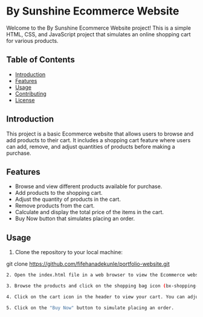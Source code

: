 # By Sunshine Ecommerce Website

Welcome to the By Sunshine Ecommerce Website project! This is a simple HTML, CSS, and JavaScript project that simulates an online shopping cart for various products.

## Table of Contents

- [Introduction](#introduction)
- [Features](#features)
- [Usage](#usage)
- [Contributing](#contributing)
- [License](#license)

## Introduction

This project is a basic Ecommerce website that allows users to browse and add products to their cart. It includes a shopping cart feature where users can add, remove, and adjust quantities of products before making a purchase.

## Features

- Browse and view different products available for purchase.
- Add products to the shopping cart.
- Adjust the quantity of products in the cart.
- Remove products from the cart.
- Calculate and display the total price of the items in the cart.
- Buy Now button that simulates placing an order.

## Usage

1. Clone the repository to your local machine:

   
git clone https://github.com/fifehanadekunle/portfolio-website.git
```bash
2. Open the index.html file in a web browser to view the Ecommerce website.

3. Browse the products and click on the shopping bag icon (bx-shopping-bag) to add products to your cart.

4. Click on the cart icon in the header to view your cart. You can adjust quantities, remove items, and see the total price of the items.

5. Click on the "Buy Now" button to simulate placing an order.




